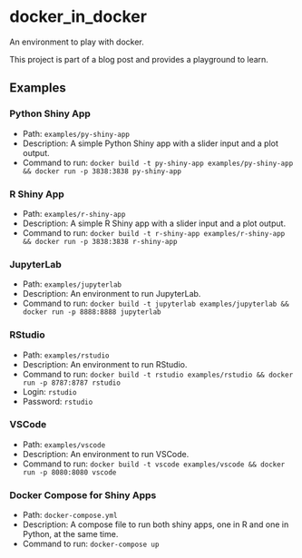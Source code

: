 # docker_in_docker

An environment to play with docker.

This project is part of a blog post and provides a playground to learn.

## Examples

### Python Shiny App

- Path: `examples/py-shiny-app`
- Description: A simple Python Shiny app with a slider input and a plot output.
- Command to run: `docker build -t py-shiny-app examples/py-shiny-app && docker run -p 3838:3838 py-shiny-app`

### R Shiny App

- Path: `examples/r-shiny-app`
- Description: A simple R Shiny app with a slider input and a plot output.
- Command to run: `docker build -t r-shiny-app examples/r-shiny-app && docker run -p 3838:3838 r-shiny-app`

### JupyterLab

- Path: `examples/jupyterlab`
- Description: An environment to run JupyterLab.
- Command to run: `docker build -t jupyterlab examples/jupyterlab && docker run -p 8888:8888 jupyterlab`

### RStudio

- Path: `examples/rstudio`
- Description: An environment to run RStudio.
- Command to run: `docker build -t rstudio examples/rstudio && docker run -p 8787:8787 rstudio`
- Login: `rstudio`
- Password: `rstudio`

### VSCode

- Path: `examples/vscode`
- Description: An environment to run VSCode.
- Command to run: `docker build -t vscode examples/vscode && docker run -p 8080:8080 vscode`

### Docker Compose for Shiny Apps

- Path: `docker-compose.yml`
- Description: A compose file to run both shiny apps, one in R and one in Python, at the same time.
- Command to run: `docker-compose up`
